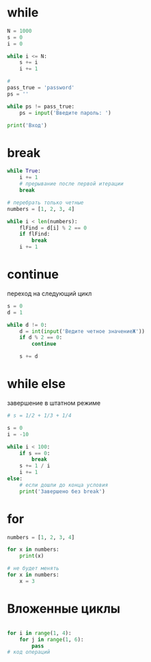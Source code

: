 # while

```python
N = 1000
s = 0
i = 0

while i <= N:
    s += i
    i += 1

# 
pass_true = 'password'
ps = ''

while ps != pass_true:
    ps = input('Введите пароль: ')

print('Вход')
```

# break

```python
while True:
    i += 1
    # прерывание после первой итерации
    break
```

```python
# перебрать только четные
numbers = [1, 2, 3, 4]

while i < len(numbers):
    flFind = d[i] % 2 == 0
    if flFind:
        break
    i += 1

```

# continue

переход на следующий цикл

```python
s = 0
d = 1

while d != 0:
    d = int(input('Ведите четное значениеЖ'))
    if d % 2 == 0:
        continue

    s += d

```

# while else

завершение в штатном режиме

```python
# s = 1/2 + 1/3 + 1/4

s = 0
i = -10

while i < 100:
    if s == 0:
        break
    s += 1 / i
    i += 1
else:
    # если дошли до конца условия
    print('Завершено без break')
```

# for

```python
numbers = [1, 2, 3, 4]

for x in numbers:
    print(x)

# не будет менять
for x in numbers:
    x = 3
```

# Вложенные циклы

```python

for i in range(1, 4):
    for j in range(1, 6):
        pass
# код операций

```

<!--------------------------------- -->

```python

```
